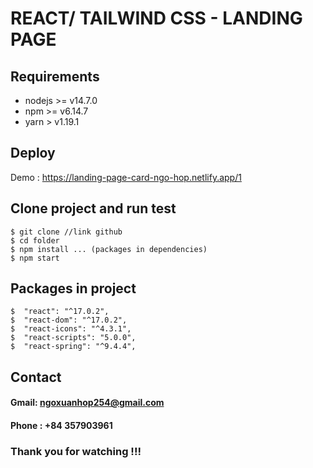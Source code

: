 # REACT/ TAILWIND CSS - LANDING PAGE 

## Requirements

* nodejs >= v14.7.0
* npm >= v6.14.7
* yarn > v1.19.1

## Deploy

Demo : https://landing-page-card-ngo-hop.netlify.app/1


## Clone project and run test

```
$ git clone //link github
$ cd folder
$ npm install ... (packages in dependencies)
$ npm start

```

## Packages in project

```
$  "react": "^17.0.2",
$  "react-dom": "^17.0.2",
$  "react-icons": "^4.3.1",
$  "react-scripts": "5.0.0",
$  "react-spring": "^9.4.4",

```

## Contact

#### Gmail: ngoxuanhop254@gmail.com
#### Phone : +84 357903961

### Thank you for watching !!!



